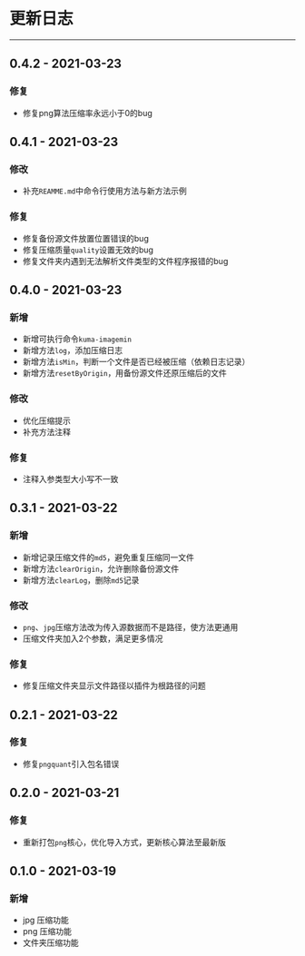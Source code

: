 # 更新日志

---

## 0.4.2 - 2021-03-23

### 修复

- 修复png算法压缩率永远小于0的bug

## 0.4.1 - 2021-03-23

### 修改

- 补充`REAMME.md`中命令行使用方法与新方法示例

### 修复

- 修复备份源文件放置位置错误的bug
- 修复压缩质量`quality`设置无效的bug
- 修复文件夹内遇到无法解析文件类型的文件程序报错的bug

## 0.4.0 - 2021-03-23

### 新增

- 新增可执行命令`kuma-imagemin`
- 新增方法`log`，添加压缩日志
- 新增方法`isMin`，判断一个文件是否已经被压缩（依赖日志记录）
- 新增方法`resetByOrigin`，用备份源文件还原压缩后的文件

### 修改

- 优化压缩提示
- 补充方法注释

### 修复

- 注释入参类型大小写不一致

## 0.3.1 - 2021-03-22

### 新增

- 新增记录压缩文件的`md5`，避免重复压缩同一文件
- 新增方法`clearOrigin`，允许删除备份源文件
- 新增方法`clearLog`，删除`md5`记录

### 修改

- `png`、`jpg`压缩方法改为传入源数据而不是路径，使方法更通用
- 压缩文件夹加入2个参数，满足更多情况

### 修复

- 修复压缩文件夹显示文件路径以插件为根路径的问题

## 0.2.1 - 2021-03-22

### 修复

- 修复`pngquant`引入包名错误

## 0.2.0 - 2021-03-21

### 修复

- 重新打包`png`核心，优化导入方式，更新核心算法至最新版

## 0.1.0 - 2021-03-19

### 新增

- jpg 压缩功能
- png 压缩功能
- 文件夹压缩功能
